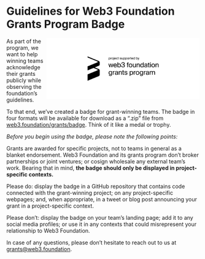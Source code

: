 # Guidelines for Web3 Foundation Grants Program Badge

<img align="right" width="400" src="../src/badge_black.svg">

As part of the program, we want to help winning teams acknowledge their grants publicly
while observing the foundation’s guidelines.

To that end, we’ve created a badge for grant-winning teams. The badge in four formats will
be available for download as a “.zip” file from [web3.foundation/grants/badge](https://web3.foundation/grants/badge). Think of it like
a medal or trophy.

*Before you begin using the badge, please note the following points:*

Grants are awarded for specific projects, not to teams in general as a blanket endorsement.
Web3 Foundation and its grants program don’t broker partnerships or joint ventures; or
cosign wholesale any external team’s work. Bearing that in mind, **the badge should only be
displayed in project-specific contexts.**

Please do: display the badge in a GitHub repository that contains code connected with the
grant-winning project; on any project-specific webpages; and, when appropriate, in a tweet
or blog post announcing your grant in a project-specific context.

Please don’t: display the badge on your team’s landing page; add it to any social media
profiles; or use it in any contexts that could misrepresent your relationship to Web3
Foundation.

In case of any questions, please don’t hesitate to reach out to us at grants@web3.foundation.
